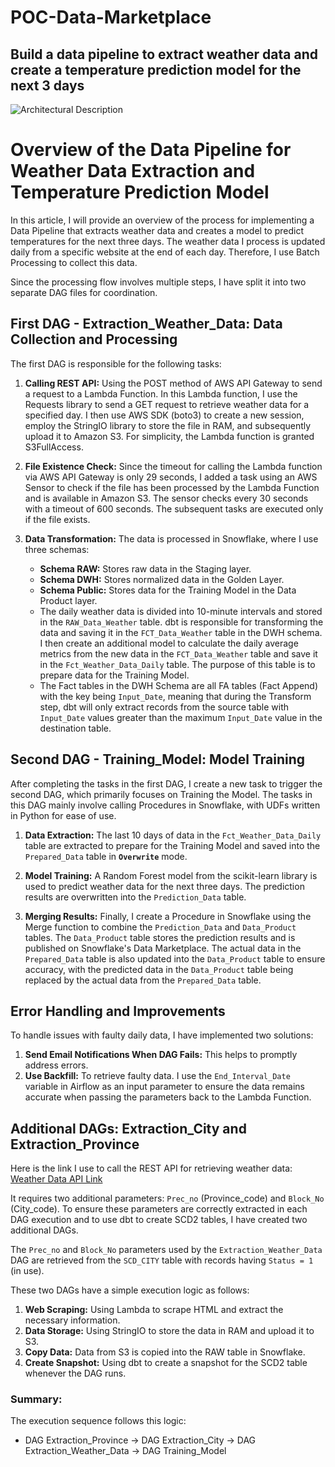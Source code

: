 # POC-Data-Marketplace
## Build a data pipeline to extract weather data and create a temperature prediction model for the next 3 days
![Architectural Description](document/POC_Data_Marketplace-Architect_vr2.drawio.drawio.png)

# Overview of the Data Pipeline for Weather Data Extraction and Temperature Prediction Model

In this article, I will provide an overview of the process for implementing a Data Pipeline that extracts weather data and creates a model to predict temperatures for the next three days. The weather data I process is updated daily from a specific website at the end of each day. Therefore, I use Batch Processing to collect this data.

Since the processing flow involves multiple steps, I have split it into two separate DAG files for coordination.

## First DAG - Extraction_Weather_Data: Data Collection and Processing

The first DAG is responsible for the following tasks:

1. **Calling REST API:** Using the POST method of AWS API Gateway to send a request to a Lambda Function. In this Lambda function, I use the Requests library to send a GET request to retrieve weather data for a specified day. I then use AWS SDK (boto3) to create a new session, employ the StringIO library to store the file in RAM, and subsequently upload it to Amazon S3. For simplicity, the Lambda function is granted S3FullAccess.

2. **File Existence Check:** Since the timeout for calling the Lambda function via AWS API Gateway is only 29 seconds, I added a task using an AWS Sensor to check if the file has been processed by the Lambda Function and is available in Amazon S3. The sensor checks every 30 seconds with a timeout of 600 seconds. The subsequent tasks are executed only if the file exists.

3. **Data Transformation:** The data is processed in Snowflake, where I use three schemas:
    - **Schema RAW:** Stores raw data in the Staging layer.
    - **Schema DWH:** Stores normalized data in the Golden Layer.
    - **Schema Public:** Stores data for the Training Model in the Data Product layer.
    - The daily weather data is divided into 10-minute intervals and stored in the `RAW_Data_Weather` table. dbt is responsible for transforming the data and saving it in the `FCT_Data_Weather` table in the DWH schema. I then create an additional model to calculate the daily average metrics from the new data in the `FCT_Data_Weather` table and save it in the `Fct_Weather_Data_Daily` table. The purpose of this table is to prepare data for the Training Model.
    - The Fact tables in the DWH Schema are all FA tables (Fact Append) with the key being `Input_Date`, meaning that during the Transform step, dbt will only extract records from the source table with `Input_Date` values greater than the maximum `Input_Date` value in the destination table.

## Second DAG - Training_Model: Model Training

After completing the tasks in the first DAG, I create a new task to trigger the second DAG, which primarily focuses on Training the Model. The tasks in this DAG mainly involve calling Procedures in Snowflake, with UDFs written in Python for ease of use.

1. **Data Extraction:** The last 10 days of data in the `Fct_Weather_Data_Daily` table are extracted to prepare for the Training Model and saved into the `Prepared_Data` table in **`Overwrite`** mode.

2. **Model Training:** A Random Forest model from the scikit-learn library is used to predict weather data for the next three days. The prediction results are overwritten into the `Prediction_Data` table.

3. **Merging Results:** Finally, I create a Procedure in Snowflake using the Merge function to combine the `Prediction_Data` and `Data_Product` tables. The `Data_Product` table stores the prediction results and is published on Snowflake's Data Marketplace. The actual data in the `Prepared_Data` table is also updated into the `Data_Product` table to ensure accuracy, with the predicted data in the `Data_Product` table being replaced by the actual data from the `Prepared_Data` table.

## Error Handling and Improvements

To handle issues with faulty daily data, I have implemented two solutions:

1. **Send Email Notifications When DAG Fails:** This helps to promptly address errors.
2. **Use Backfill:** To retrieve faulty data. I use the `End_Interval_Date` variable in Airflow as an input parameter to ensure the data remains accurate when passing the parameters back to the Lambda Function.

## Additional DAGs: Extraction_City and Extraction_Province

Here is the link I use to call the REST API for retrieving weather data:
[Weather Data API Link](https://www.data.jma.go.jp/obd/stats/etrn/view/10min_s1.php?prec_no=44&block_no=47675&year=2024&month=1&day=1&view=)

It requires two additional parameters: `Prec_no` (Province_code) and `Block_No` (City_code). To ensure these parameters are correctly extracted in each DAG execution and to use dbt to create SCD2 tables, I have created two additional DAGs.

The `Prec_no` and `Block_No` parameters used by the `Extraction_Weather_Data` DAG are retrieved from the `SCD_CITY` table with records having `Status = 1` (in use).

These two DAGs have a simple execution logic as follows:

1. **Web Scraping:** Using Lambda to scrape HTML and extract the necessary information.
2. **Data Storage:** Using StringIO to store the data in RAM and upload it to S3.
3. **Copy Data:** Data from S3 is copied into the RAW table in Snowflake.
4. **Create Snapshot:** Using dbt to create a snapshot for the SCD2 table whenever the DAG runs.

### Summary: 
The execution sequence follows this logic:

+ DAG Extraction_Province → DAG Extraction_City → DAG Extraction_Weather_Data → DAG Training_Model
